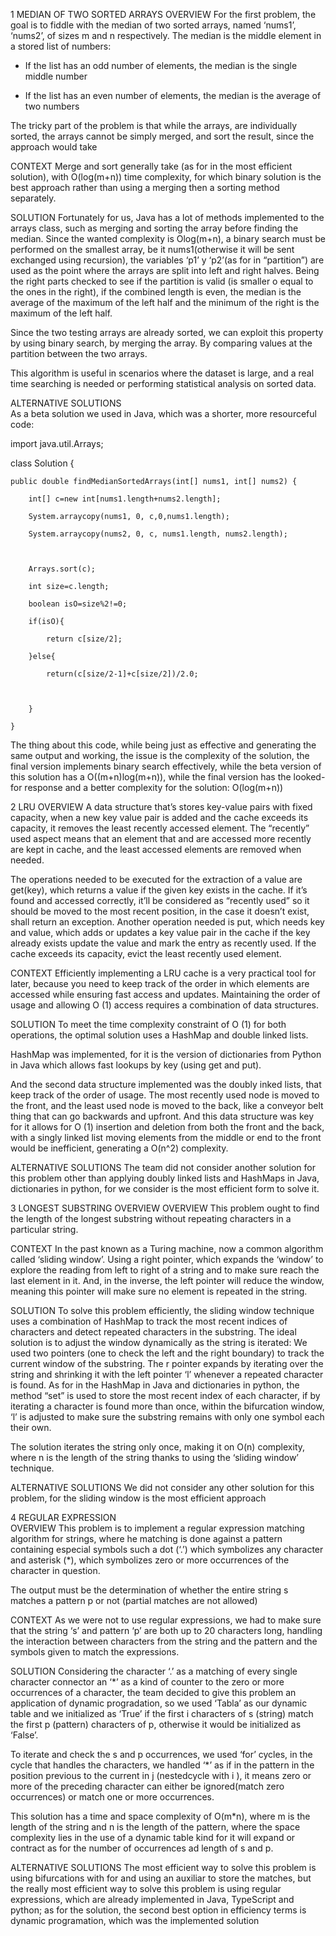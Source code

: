  
1 MEDIAN OF TWO SORTED ARRAYS 
OVERVIEW 
For the first problem, the goal is to fiddle with the median of two sorted arrays, named ‘nums1’, ‘nums2’, of sizes m and n respectively.  The median is the middle element in a stored list of numbers: 

- If the list has an odd number of elements, the median is the single middle number 

- If the list has an even number of elements, the median is the average of two numbers 

The tricky part of the problem is that while the arrays, are individually sorted, the arrays cannot be simply merged, and sort the result, since the approach would take  

CONTEXT 
Merge and sort generally take (as for in the most efficient solution), with O(log(m+n)) time complexity, for which binary solution is the best approach rather than using a merging then a sorting method separately.  

SOLUTION 
Fortunately for us, Java has a lot of methods implemented to the arrays class, such as merging and sorting the array before finding the median. Since the wanted complexity is Olog(m+n), a binary search must be performed on the smallest array, be it nums1(otherwise it will be sent exchanged using recursion), the variables ‘p1’ y ‘p2’(as for in “partition”) are used as the point where the arrays are split into left and right halves. Being the right parts checked to see if the partition is valid (is smaller o equal to the ones in the right), if the combined length is even, the median is the average of the maximum of the left half and the minimum of the right is the maximum of the left half.  

Since the two testing arrays are already sorted, we can exploit this property by using binary search, by merging the array. By comparing values at the partition between the two arrays. 

This algorithm is useful in scenarios where the dataset is large, and a real time searching is needed or performing statistical analysis on sorted data.  

ALTERNATIVE SOLUTIONS  
As a beta solution we used in Java, which was a shorter, more resourceful code: 

import java.util.Arrays; 

class Solution { 

    public double findMedianSortedArrays(int[] nums1, int[] nums2) { 

        int[] c=new int[nums1.length+nums2.length]; 

        System.arraycopy(nums1, 0, c,0,nums1.length); 

        System.arraycopy(nums2, 0, c, nums1.length, nums2.length); 

  

        Arrays.sort(c); 

        int size=c.length; 

        boolean isO=size%2!=0; 

        if(isO){ 

            return c[size/2]; 

        }else{ 

            return(c[size/2-1]+c[size/2])/2.0; 

  

        } 

    } 

 The thing about this code, while being just as effective and generating the same output and working, the issue is the complexity of the solution, the final version implements binary search effectively, while the beta version of this solution has a O((m+n)log(m+n)), while the final version has the looked-for response and a better complexity for the solution:  O(log(m+n)) 

 

 

2 LRU 
OVERVIEW 
A data structure that’s stores key-value pairs with fixed capacity, when a new key value pair is added and the cache exceeds its capacity, it removes the least recently accessed element. The “recently” used aspect means that an element that and are accessed more recently are kept in cache, and the least accessed elements are removed when needed.  

The operations needed to be executed for the extraction of a value are get(key), which returns a value if the given key exists in the cache. If it’s found and accessed correctly, it’ll be considered as “recently used” so it should be moved to the most recent position, in the case it doesn’t exist, shall return an exception. Another operation needed is put, which needs key and value, which adds or updates a key value pair in the cache if the key already exists update the value and mark the entry as recently used. If the cache exceeds its capacity, evict the least recently used element. 

CONTEXT 
Efficiently implementing a LRU cache is a very practical tool for later, because you need to keep track of the order in which elements are accessed while ensuring fast access and updates. Maintaining the order of usage and allowing O (1) access requires a combination of data structures. 

SOLUTION 
To meet the time complexity constraint of O (1) for both operations, the optimal solution uses a HashMap and double linked lists. 

HashMap was implemented, for it is the version of dictionaries from Python in Java which allows fast lookups by key (using get and put). 

And the second data structure implemented was the doubly inked lists, that keep track of the order of usage. The most recently used node is moved to the front, and the least used node is moved to the back, like a conveyor belt thing that can go backwards and upfront. And this data structure was key for it allows for O (1) insertion and deletion from both the front and the back, with a singly linked list moving elements from the middle or end to the front would be inefficient, generating a O(n^2) complexity. 

 

ALTERNATIVE SOLUTIONS 
The team did not consider another solution for this problem other than applying doubly linked lists and HashMaps in Java, dictionaries in python, for we consider is the most efficient form to solve it.  

 

3 LONGEST SUBSTRING OVERVIEW 
OVERVIEW 
This problem ought to find the length of the longest substring without repeating characters in a particular string.  

CONTEXT 
In the past known as a Turing machine, now a common algorithm called ‘sliding window’. Using a right pointer, which expands the ‘window’ to explore the reading from left to right of a string and to make sure reach the last element in it. And, in the inverse, the left pointer will reduce the window, meaning this pointer will make sure no element is repeated in the string. 

SOLUTION 
To solve this problem efficiently, the sliding window technique uses a combination of HashMap to track the most recent indices of characters and detect repeated characters in the substring. The ideal solution is to adjust the window dynamically as the string is iterated: 
We used two pointers (one to check the left and the right boundary) to track the current window of the substring. The r pointer expands by iterating over the string and shrinking it with the left pointer ‘l’ whenever a repeated character is found. As for in the HashMap in Java and dictionaries in python, the method “set” is used to store the most recent index of each character, if by iterating a character is found more than once, within the bifurcation window, ‘l’ is adjusted to make sure the substring remains with only one symbol each their own.  

The solution iterates the string only once, making it on O(n) complexity, where n is the length of the string thanks to using the ‘sliding window’ technique.  

ALTERNATIVE SOLUTIONS 
 We did not consider any other solution for this problem, for the sliding window is the most efficient approach

 

4 REGULAR EXPRESSION  
OVERVIEW 
This problem is to implement a regular expression matching algorithm for strings, where he matching is done against a pattern containing especial symbols such a dot (‘.’) which symbolizes any character and asterisk (*), which symbolizes zero or more occurrences of the character in question. 

The output must be the determination of whether the entire string s matches a pattern p or not (partial matches are not allowed) 

CONTEXT 
As we were not to use regular expressions, we had to make sure that the string ‘s’ and pattern ‘p’ are both up to 20 characters long, handling the interaction between characters from the string and the pattern and the symbols given to match the expressions.  

SOLUTION 
Considering the character ‘.’ as a matching of every single character connector an ‘*’ as a kind of counter to the zero or more occurrences of a character, the team decided to give this problem an application of dynamic progradation, so we used ‘Tabla’ as our dynamic table and we initialized as ‘True’ if the first i characters of s (string) match the first p (pattern) characters of p, otherwise it would be initialized as ‘False’. 

To iterate and check the s and p occurrences, we used ‘for’ cycles, in the cycle that handles the characters, we handled ‘*’ as if in the pattern in the position previous to the current in j (nestedcycle with i ), it means zero or more of the preceding character can either be ignored(match zero occurrences) or match one or more occurrences.  

This solution has a time and space complexity of O(m*n), where m is the length of the string and n is the length of the pattern, where the space complexity lies in the use of a dynamic table kind for it will expand or contract as for the number of occurrences ad length of s and p. 

ALTERNATIVE SOLUTIONS 
The most efficient way to solve this problem is using bifurcations with for and using an auxiliar to store the matches, but the really most efficient way to solve this problem is using regular expressions, which are already implemented in Java, TypeScript and python; as for the solution, the second best option in efficiency terms is dynamic programation, which was the implemented solution 
